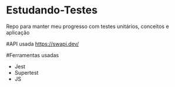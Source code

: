 # Estudando-Testes
Repo para manter meu progresso com testes unitários, conceitos e aplicação

#API usada
https://swapi.dev/

#Ferramentas usadas

- Jest
- Supertest
- JS


